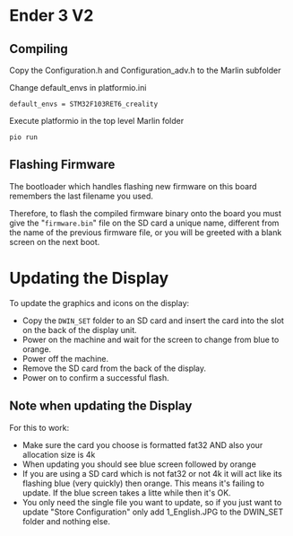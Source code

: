 # Ender 3 V2

## Compiling
Copy the Configuration.h and Configuration_adv.h to the Marlin subfolder 

Change default_envs in platformio.ini
```
default_envs = STM32F103RET6_creality
```

Execute platformio in the top level Marlin folder
```
pio run
```

## Flashing Firmware

The bootloader which handles flashing new firmware on this board remembers the last filename you used.

Therefore, to flash the compiled firmware binary onto the board you must give the "`firmware.bin`" file on the SD card a unique name, different from the name of the previous firmware file, or you will be greeted with a blank screen on the next boot.

# Updating the Display

To update the graphics and icons on the display:

- Copy the `DWIN_SET` folder to an SD card and insert the card into the slot on the back of the display unit.
- Power on the machine and wait for the screen to change from blue to orange.
- Power off the machine.
- Remove the SD card from the back of the display.
- Power on to confirm a successful flash.

## Note when updating the Display

For this to work:
- Make sure the card you choose is formatted fat32 AND also your allocation size is 4k
- When updating you should see blue screen followed by orange
- If you are using a SD card which is not fat32 or not 4k it will act like its flashing blue (very quickly) then orange. This means it's failing to update. If the blue screen takes a litte while then it's OK. 
- You only need the single file you want to update,  so if you just want to update "Store Configuration" only add 1_English.JPG to the DWIN_SET folder and nothing else.
